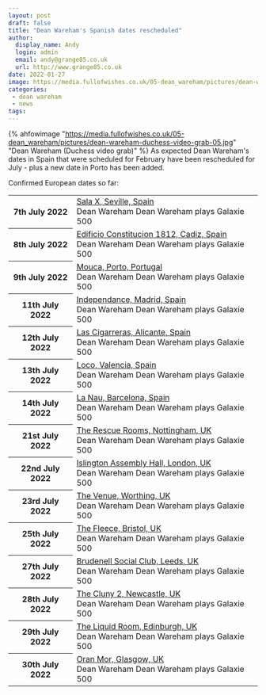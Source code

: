 ```yaml
---
layout: post
draft: false
title: "Dean Wareham's Spanish dates rescheduled"
author: 
  display_name: Andy
  login: admin
  email: andy@grange85.co.uk
  url: http://www.grange85.co.uk
date: 2022-01-27
image: https://media.fullofwishes.co.uk/05-dean_wareham/pictures/dean-wareham-duchess-video-grab-05.jpg 
categories:
 - dean wareham
 - news
tags:
---
```

{% ahfowimage "https://media.fullofwishes.co.uk/05-dean_wareham/pictures/dean-wareham-duchess-video-grab-05.jpg" "Dean Wareham (Duchess video grab)" %}
As expected Dean Wareham's dates in Spain that were scheduled for February have been rescheduled for July - plus a new date in Porto has been added.

Confirmed European dates so far:

<table class="table table-striped">
<tbody>
<tr>
<th class="col-md-3">7th July 2022</th>
<td class="col-md-7"><a href="/database/dean-and-britta/shows/2022/2022-07-07-dean-wareham-seville-spain/">Sala X, Seville, Spain</a><br>
<span class="badge badge-success">Dean Wareham</span>
<span class="badge badge-primary">Dean Wareham plays Galaxie 500</span>
</td>
<td class="col-md-2">
</td>
</tr>
<tr>
<th class="col-md-3">8th July 2022</th>
<td class="col-md-7"><a href="/database/dean-and-britta/shows/2022/2022-07-08-dean-wareham-cadiz-spain/">Edificio Constitucion 1812, Cadiz, Spain</a><br>
<span class="badge badge-success">Dean Wareham</span>
<span class="badge badge-primary">Dean Wareham plays Galaxie 500</span>
</td>
<td class="col-md-2">
</td>
</tr>
<tr>
<th class="col-md-3">9th July 2022</th>
<td class="col-md-7"><a href="/database/dean-and-britta/shows/2022/2022-07-09-dean-wareham--porto-portugal/">Mouca, Porto, Portugal</a><br>
<span class="badge badge-success">Dean Wareham</span>
<span class="badge badge-primary">Dean Wareham plays Galaxie 500</span>
</td>
<td class="col-md-2">
</td>
</tr>
<tr>
<th class="col-md-3">11th July 2022</th>
<td class="col-md-7"><a href="/database/dean-and-britta/shows/2022/2022-07-11-dean-wareham-madrid-spain/">Independance, Madrid, Spain</a><br>
<span class="badge badge-success">Dean Wareham</span>
<span class="badge badge-primary">Dean Wareham plays Galaxie 500</span>
</td>
<td class="col-md-2">
</td>
</tr>
<tr>
<th class="col-md-3">12th July 2022</th>
<td class="col-md-7"><a href="/database/dean-and-britta/shows/2022/2022-07-12-dean-wareham-alicante-spain/">Las Cigarreras, Alicante, Spain</a><br>
<span class="badge badge-success">Dean Wareham</span>
<span class="badge badge-primary">Dean Wareham plays Galaxie 500</span>
</td>
<td class="cl-md-2">
</td>
</tr>
<tr>
<th class="col-md-3">13th July 2022</th>
<td class="col-md-7"><a href="/database/dean-and-britta/shows/2022/2022-07-13-dean-wareham-valencia-spain/">Loco, Valencia, Spain</a><br>
<span class="badge badge-success">Dean Wareham</span>
<span class="badge badge-primary">Dean Wareham plays Galaxie 500</span>
</td>
<td class="col-md-2">
</td>
</tr>
<tr>
<th class="col-md-3">14th July 2022</th>
<td class="col-md-7"><a href="/database/dean-and-britta/shows/2022/2022-07-14-dean-wareham-barcelona-spain/">La Nau, Barcelona, Spain</a><br>
<span class="badge badge-success">Dean Wareham</span>
<span class="badge badge-primary">Dean Wareham plays Galaxie 500</span>
</td>
<td class="col-md-2">
</td>
</tr>
<tr>
<th class="col-md-3">21st July 2022</th>
<td class="col-md-7"><a href="/database/dean-and-britta/shows/2022/2022-07-21-dean-wareham-rescue-rooms-nottingham-uk/">The Rescue Rooms, Nottingham, UK</a><br>
<span class="badge badge-success">Dean Wareham</span>
<span class="badge badge-primary">Dean Wareham plays Galaxie 500</span>
</td>
<td class="col-md-2">
</td>
</tr>
<tr>
<th class="col-md-3">22nd July 2022</th>
<td class="col-md-7"><a href="/database/dean-and-britta/shows/2022/2022-07-22-dean-wareham-islington-assembly-hall-london-uk/">Islington Assembly Hall, London, UK</a><br>
<span class="badge badge-success">Dean Wareham</span>
<span class="badge badge-primary">Dean Wareham plays Galaxie 500</span>
</td>
<td class="col-md-2">
</td>
</tr>
<tr>
<th class="col-md-3">23rd July 2022</th>
<td class="col-md-7"><a href="/database/dean-and-britta/shows/2022/2022-07-23-dean-wareham-the-venue-worthing-uk/">The Venue, Worthing, UK</a><br>
<span class="badge badge-success">Dean Wareham</span>
<span class="badge badge-primary">Dean Wareham plays Galaxie 500</span>
</td>
<td class="col-md-2">
</td>
</tr>
<tr>
<th class="col-md-3">25th July 2022</th>
<td class="col-md-7"><a href="/database/dean-and-britta/shows/2022/2022-07-25-dean-wareham-the-fleece-bristol-uk/">The Fleece, Bristol, UK</a><br>
<span class="badge badge-success">Dean Wareham</span>
<span class="badge badge-primary">Dean Wareham plays Galaxie 500</span>
</td>
<td class="col-md-2">
</td>
</tr>
<tr>
<th class="col-md-3">27th July 2022</th>
<td class="col-md-7"><a href="/database/dean-and-britta/shows/2022/2022-07-27-dean-wareham-brudenell-social-club-leeds-uk/">Brudenell Social Club, Leeds, UK</a><br>
<span class="badge badge-success">Dean Wareham</span>
<span class="badge badge-primary">Dean Wareham plays Galaxie 500</span>
</td>
<td class="col-md-2">
</td>
</tr>
<tr>
<th class="col-md-3">28th July 2022</th>
<td class="col-md-7"><a href="/database/dean-and-britta/shows/2022/2022-07-28-dean-wareham-the-cluny-newcastle-uk/">The Cluny 2, Newcastle, UK</a><br>
<span class="badge badge-success">Dean Wareham</span>
<span class="badge badge-primary">Dean Wareham plays Galaxie 500</span>
</td>
<td class="col-md-2">
</td>
</tr>
<tr>
<th class="col-md-3">29th July 2022</th>
<td class="col-md-7"><a href="/database/dean-and-britta/shows/2022/2022-07-29-dean-wareham-liquid-room-edinburgh-uk/">The Liquid Room, Edinburgh, UK</a><br>
<span class="badge badge-success">Dean Wareham</span>
<span class="badge badge-primary">Dean Wareham plays Galaxie 500</span>
</td>
<td class="col-md-2">
</td>
</tr>
<tr>
<th class="col-md-3">30th July 2022</th>
<td class="col-md-7"><a href="/database/dean-and-britta/shows/2022/2022-07-30-dean-wareham-oran-mor-glasgow-uk/">Oran Mor, Glasgow, UK</a><br>
<span class="badge badge-success">Dean Wareham</span>
<span class="badge badge-primary">Dean Wareham plays Galaxie 500</span>
</td>
<td class="col-md-2">
</td>
</tr>
</tbody></table>

